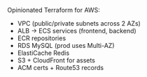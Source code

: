 Opinionated Terraform for AWS:
- VPC (public/private subnets across 2 AZs)
- ALB -> ECS services (frontend, backend)
- ECR repositories
- RDS MySQL (prod uses Multi-AZ)
- ElastiCache Redis
- S3 + CloudFront for assets
- ACM certs + Route53 records
